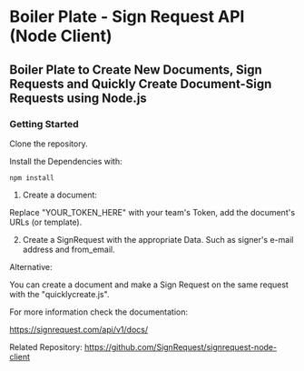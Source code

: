 # Boiler Plate - Sign Request API (Node Client)

## Boiler Plate to Create New Documents, Sign Requests and Quickly Create Document-Sign Requests using Node.js

### Getting Started

Clone the repository.

Install the Dependencies with:

```npm install```

1) Create a document:

Replace "YOUR_TOKEN_HERE" with your team's Token, add the document's URLs (or template).

2) Create a SignRequest with the appropriate Data. Such as signer's e-mail address and from_email.

Alternative:

You can create a document and make a Sign Request on the same request with the "quicklycreate.js".

For more information check the documentation:

https://signrequest.com/api/v1/docs/

Related Repository: https://github.com/SignRequest/signrequest-node-client
